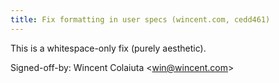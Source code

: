 ```yaml
---
title: Fix formatting in user specs (wincent.com, cedd461)
---
```


This is a whitespace-only fix (purely aesthetic).

Signed-off-by: Wincent Colaiuta &lt;win@wincent.com&gt;
